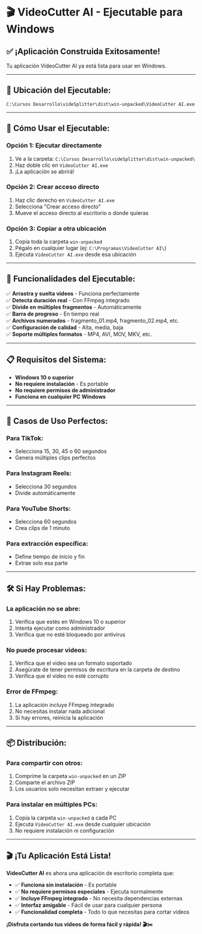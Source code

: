 # 🎬 VideoCutter AI - Ejecutable para Windows

## ✅ ¡Aplicación Construida Exitosamente!

Tu aplicación VideoCutter AI ya está lista para usar en Windows.

---

## 📁 Ubicación del Ejecutable:

```
C:\Cursos Desarrollo\videSplitter\dist\win-unpacked\VideoCutter AI.exe
```

---

## 🚀 Cómo Usar el Ejecutable:

### **Opción 1: Ejecutar directamente**
1. Ve a la carpeta: `C:\Cursos Desarrollo\videSplitter\dist\win-unpacked\`
2. Haz doble clic en `VideoCutter AI.exe`
3. ¡La aplicación se abrirá!

### **Opción 2: Crear acceso directo**
1. Haz clic derecho en `VideoCutter AI.exe`
2. Selecciona "Crear acceso directo"
3. Mueve el acceso directo al escritorio o donde quieras

### **Opción 3: Copiar a otra ubicación**
1. Copia toda la carpeta `win-unpacked`
2. Pégalo en cualquier lugar (ej: `C:\Programas\VideoCutter AI\`)
3. Ejecuta `VideoCutter AI.exe` desde esa ubicación

---

## 🎯 Funcionalidades del Ejecutable:

✅ **Arrastra y suelta videos** - Funciona perfectamente  
✅ **Detecta duración real** - Con FFmpeg integrado  
✅ **Divide en múltiples fragmentos** - Automáticamente  
✅ **Barra de progreso** - En tiempo real  
✅ **Archivos numerados** - fragmento_01.mp4, fragmento_02.mp4, etc.  
✅ **Configuración de calidad** - Alta, media, baja  
✅ **Soporte múltiples formatos** - MP4, AVI, MOV, MKV, etc.  

---

## 📋 Requisitos del Sistema:

- **Windows 10 o superior**
- **No requiere instalación** - Es portable
- **No requiere permisos de administrador**
- **Funciona en cualquier PC Windows**

---

## 🎉 Casos de Uso Perfectos:

### **Para TikTok:**
- Selecciona 15, 30, 45 o 60 segundos
- Genera múltiples clips perfectos

### **Para Instagram Reels:**
- Selecciona 30 segundos
- Divide automáticamente

### **Para YouTube Shorts:**
- Selecciona 60 segundos
- Crea clips de 1 minuto

### **Para extracción específica:**
- Define tiempo de inicio y fin
- Extrae solo esa parte

---

## 🛠️ Si Hay Problemas:

### **La aplicación no se abre:**
1. Verifica que estés en Windows 10 o superior
2. Intenta ejecutar como administrador
3. Verifica que no esté bloqueado por antivirus

### **No puede procesar videos:**
1. Verifica que el video sea un formato soportado
2. Asegúrate de tener permisos de escritura en la carpeta de destino
3. Verifica que el video no esté corrupto

### **Error de FFmpeg:**
1. La aplicación incluye FFmpeg integrado
2. No necesitas instalar nada adicional
3. Si hay errores, reinicia la aplicación

---

## 📦 Distribución:

### **Para compartir con otros:**
1. Comprime la carpeta `win-unpacked` en un ZIP
2. Comparte el archivo ZIP
3. Los usuarios solo necesitan extraer y ejecutar

### **Para instalar en múltiples PCs:**
1. Copia la carpeta `win-unpacked` a cada PC
2. Ejecuta `VideoCutter AI.exe` desde cualquier ubicación
3. No requiere instalación ni configuración

---

## 🎬 ¡Tu Aplicación Está Lista!

**VideoCutter AI** es ahora una aplicación de escritorio completa que:

- ✅ **Funciona sin instalación** - Es portable
- ✅ **No requiere permisos especiales** - Ejecuta normalmente
- ✅ **Incluye FFmpeg integrado** - No necesita dependencias externas
- ✅ **Interfaz amigable** - Fácil de usar para cualquier persona
- ✅ **Funcionalidad completa** - Todo lo que necesitas para cortar videos

**¡Disfruta cortando tus videos de forma fácil y rápida! 🎬✂️** 
